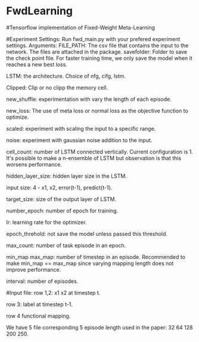 # FwdLearning
#Tensorflow implementation of Fixed-Weight Meta-Learning

#Experiment Settings:
Run fwd_main.py with your prefered experiment settings.
Arguments:
FILE_PATH: The csv file that contains the input to the network. The files are attached in the package.
savefolder: Folder to save the check point file. For faster training time, we only save the model when it reaches a new best loss.

LSTM: the architecture. Choice of nfg, cifg, lstm.

Clipped: Clip or no clipp the memory cell.

new_shuffle: experimentation with vary the length of each episode.

new_loss: The use of meta loss or normal loss as the objective function to optimize.

scaled: experiment with scaling the input to a specific range.

noise: experiment with gaussian noise addition to the input.

cell_count: number of LSTM connected vertically. Current configuration is 1. It's possible to make a n-ensemble of LSTM but observation is that this worsens performance. 

hidden_layer_size: hidden layer size in the LSTM.

input size: 4 - x1, x2, error(t-1), predict(t-1).

target_size: size of the output layer of LSTM.

number_epoch: number of epoch for training.

lr: learning rate for the optimizer.

epoch_threhold: not save the model unless passed this threshold.

max_count: number of task episode in an epoch.

min_map max_map: number of timestep in an episode. Recommended to make min_map == max_map since varying mapping length does not improve performance.

interval: number of episodes. 

#Input file:
row 1,2: x1 x2 at timestep t.

row 3: label at timestep t-1.

row 4 functional mapping.

We have 5 file corresponding 5 episode length used in the paper: 32 64 128 200 250.



